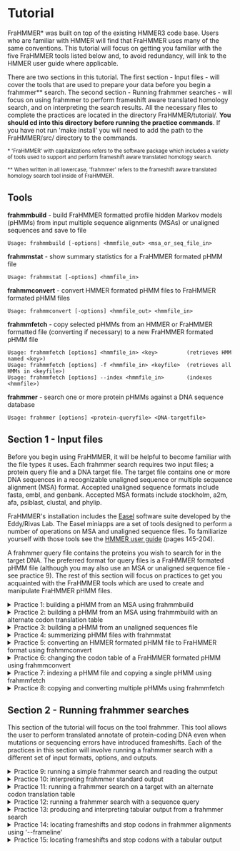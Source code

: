 # Tutorial

FraHMMER\* was built on top of the existing HMMER3 code base. Users who are familiar with HMMER will find that FraHMMER uses many of the same conventions. This tutorial will focus on getting you familiar with the five FraHMMER tools listed below and, to avoid redundancy, will link to the HMMER user guide where applicable. 

There are two sections in this tutorial. The first section - Input files - will cover the tools that are used to prepare your data before you begin a frahmmer\*\* search. The second section - Running frahmmer searches - will focus on using frahmmer to perform frameshift aware translated homology search, and on interpreting the search results. All the necessary files to complete the practices are located in the directory FraHMMER/tutorial/. **You should cd into this directory before running the practice commands**. If you have not run 'make install' you will need to add the path to the FraHMMER/src/ directory to the commands.

<sup>\* 'FraHMMER' with capitalizations refers to the software package which includes a variety of tools used to support and perform frameshift aware translated homology search. </sup>

<sup>\*\* When written in all lowercase, 'frahmmer' refers to the frameshift aware translated homology search tool inside of FraHMMER.</sup>


**Tools**
---

**frahmmbuild**   - build FraHMMER formatted profile hidden Markov models (pHMMs) from input multiple sequence alignments (MSAs) or unaligned sequences and save to file
```
Usage: frahmmbuild [-options] <hmmfile_out> <msa_or_seq_file_in>
```
**frahmmstat**   - show summary statistics for a FraHMMER formated pHMM file
```
Usage: frahmmstat [-options] <hmmfile_in>
```
**frahmmconvert** - convert HMMER formated pHMM files to FraHMMER formated pHMM files
```
Usage: frahmmconvert [-options] <hmmfile_out> <hmmfile_in>
```
**frahmmfetch**   - copy selected pHMMs from an HMMER or FraHMMER formatted file (converting if necessary) to a new FraHMMER formated pHMM file
```
Usage: frahmmfetch [options] <hmmfile_in> <key>         (retrieves HMM named <key>)
Usage: frahmmfetch [options] -f <hmmfile_in> <keyfile>  (retrieves all HMMs in <keyfile>)
Usage: frahmmfetch [options] --index <hmmfile_in>       (indexes <hmmfile>)
```
**frahmmer**      - search one or more protein pHMMs against a DNA sequence database
```
Usage: frahmmer [options] <protein-queryfile> <DNA-targetfile>
```


## Section 1 - Input files 

Before you begin using FraHMMER, it will be helpful to become familiar with the file types it uses. Each frahmmer search requires two input files; a protein query file and a DNA target file. The target file contains one or more DNA sequences in a recognizable unaligned sequence or multiple sequence alignment (MSA) format. Accepted unaligned sequence formats include fasta, embl, and genbank. Accepted MSA formats include stockholm, a2m, afa, psiblast, clustal, and phylip. 

FraHMMER's installation includes the [Easel](https://github.com/EddyRivasLab/easel) software suite developed by the Eddy/Rivas Lab.  The Easel miniapps are a set of tools designed to perform a number of operations on MSA and unaligned sequence files.  To familiarize yourself with those tools see the [HMMER user guide](http://eddylab.org/software/hmmer/Userguide.pdf) (pages 145-204). 

A frahmmer query file contains the proteins you wish to search for in the target DNA. The preferred format for query files is a FraHMMER formated pHMM file (although you may also use an MSA or unaligned sequence file - see practice 9). The rest of this section will focus on practices to get you acquainted with the FraHMMER tools which are used to create and manipulate FraHMMER pHMM files.

<details><summary>Practice 1: building a pHMM from an MSA using frahmmbuild</summary>
<p>

The sensitivity of FraHMMER is powered, in large part, by the use of pHMMs. The pHMM files used by FraHMMER and nearly identical to the ones used by HMMER, but contain additional information needed to perform accurate frameshift-aware translations and provide reliable e-values. This additional information includes the frameshift rate and codon translation table to be used in the frahmmer search as well as tau and lambda values that define the curve for the pHMMs score distribution from the frameshift-aware Forward algorithm. If you would like more information on the other information in pHMM files see the [HMMER user guide](http://eddylab.org/software/hmmer/Userguide.pdf) (page 208). 
   
FraHMMER formated pHMMs can be created from MSA files or unaligned sequence files using the tool frahmmbuild. The file MET.msa contains two stockholm formatted protein MSAs (note that stockholm is the only MSA format that allows multiple MSAs in a single file). You can build pHMMs from those MSAs and save them to the file MET.fhmm by running the following command: (note the file suffix '.fhmm' - this can help distinguish FraHMMER formated pHMM files from HMMER formatted ones, which often have the suffix '.hmm')
   
```bash
   % frahmmbuild MET.fhmm MET.msa
```

The summary output that is printed to your stdout should resemble the text below (the exact CPU and elapsed time will vary):

```bash
# input      file:                  MET.msa
# output HMM file:                  MET.fhmm
# - - - - - - - - - - - - - - - - - - - - - - - - - - - - - - - - - - - -

# idx    name                  nseq  alen  mlen fs_prob codon_tbl eff_nseq re/pos description
# ------ -------------------- ----- ----- ----- ------- --------- -------- ------ -----------
  1      metC                    11   483   409 0.01000         1     0.60  0.591 Cystathionine beta-lyase
  2      metG                    24   494   458 0.01000         1     0.62  0.589 Methionine--tRNA ligase

# CPU time: 4.38u 0.00s 00:00:04.38 Elapsed: 00:00:02.33
```
   
The following is a brief description of each of the above fields. 
   
```
idx            Number, in order of the MSA file.

name           Name of the pHMM.

nseq           Number of sequences in the alignment this pHMM was built from.

alen           Length of alignment - number of columns in the MSA.

mlen           Length of the pHMM - number of match states.
   
fs_prob        The probability assigned to a nucleotide insertion that 
   
   
   ults in a frameshift

codon_tbl      The NCBI codon translation table ID assumed for the target DNA

eff_nseq       Effective sequence number. This is the “effective” number of independent sequences that frahmmbuild’s default “entropy weighting” step decided on, given the phylogenetic similarity of the nseq sequences in the input alignment. The higher the number the more diversity there is amoung the sequences in the MSA. 

re/pos         Mean positional relative entropy, in bits. This can be ignored by most users. 
   
description    Description of the protein family - may be blank.
```
</p>
</details>

<details><summary>Practice 2: building a pHMM from an MSA using frahmmbuild with an alternate codon translation table</summary>
<p>

One of the fields that distinguishes a FraHMMER formatted pHMM file from an HMMER formated pHMM file is an [NCBI codon translation table ID](https://www.ncbi.nlm.nih.gov/Taxonomy/Utils/wprintgc.cgi). The correct codon table depends on the origins of the target DNA you intend to search the pHMMs against. When you run a frahmmer search, selecting the correct codon table will produce the highest quality alignments. Ensuring that the pHMMs were built with that same codon table will produce the most accurate e-values for those alignments. 
   
By default, frahmmbuild will use the standard code employed by eukaryotic nuclear DNA. To use an alternate codon translation table include the option --ct followed by a table ID from the list below:

```bash
id  description
--- -----------------------------------
  1 Standard
  2 Vertebrate mitochondrial
  3 Yeast mitochondrial
  4 Mold, protozoan, coelenterate mitochondrial; Mycoplasma/Spiroplasma
  5 Invertebrate mitochondrial
  6 Ciliate, dasycladacean, Hexamita nuclear
  9 Echinoderm and flatworm mitochondrial
 10 Euplotid nuclear
 11 Bacterial, archaeal; and plant plastid
 12 Alternative yeast
 13 Ascidian mitochondrial
 14 Alternative flatworm mitochondrial
 16 Chlorophycean mitochondrial
 21 Trematode mitochondrial
 22 Scenedesmus obliquus mitochondrial
 23 Thraustochytrium mitochondrial
 24 Pterobranchia mitochondrial
 25 Candidate Division SR1 and Gracilibacteria
```

In practice 8 you will search the pHMMs in MET.msa against a target sequence from the genome of an endosymbiotic bacteria that uses codon table 4. Running the following command will build the pHMMs using the correct codon table for that target:
   
```bash
   % frahmmbuild --ct 4 MET-ct4.fhmm MET.msa
```
   
The summary output that is printed to your stdout should resemble the text below (the exact CPU and elapsed time will vary):

```bash
# input file:                       MET.msa
# output HMM file:                  MET.fhmm
# - - - - - - - - - - - - - - - - - - - - - - - - - - - - - - - - - - - -

# idx    name                  nseq  alen  mlen fs_prob codon_tbl eff_nseq re/pos description
# ------ -------------------- ----- ----- ----- ------- --------- -------- ------ -----------
  1      metC                    11   483   409 0.01000         1     0.60  0.591 Cystathionine beta-lyase
  2      metG                    24   494   458 0.01000         1     0.62  0.589 Methionine--tRNA ligase

# CPU time: 4.38u 0.00s 00:00:04.38 Elapsed: 00:00:02.33
```

</p>
</details>

<details><summary>Practice 3: building a pHMM from an unaligned sequences file</summary>
<p>

If your queries are single unaligned sequences rather than MSAs yo can still build HMMs using frahmmbuild and the flag '--unali'. The file three_seqs.fa contains three district unaligned protein sequences.  To build three HMMs (one for each sequence) use the following command. 
   
```bash
   % frahmmbuild --unali three_seqs.fhmm three_seqs.fa
```

The summary output that is printed to your stdout should resemble the text below (the exact CPU and elapsed time will vary):

```bash
# input file:                       three_seqs.fa
# output HMM file:                  three_seqs.fhmm
# - - - - - - - - - - - - - - - - - - - - - - - - - - - - - - - - - - - -

# idx    name                  nseq   len  mlen fs_prob codon_tbl eff_nseq re/pos description
# ------ -------------------- ----- ----- ----- ------- --------- -------- ------ -----------
  1      AT1G01010.1              1   429   429 0.01000         1     1.00  0.591
  2      AT1G01020.1              1   245   245 0.01000         1     1.00  0.552
  3      AT1G01030.1              1   358   358 0.01000         1     1.00  0.600

# CPU time: 2.62u 0.00s 00:00:02.62 Elapsed: 00:00:02.14
```

</p>
</details>

<details><summary>Practice 4: summerizing pHMM files with frahmmstat</summary>
<p>

Since a pHMM file may contain any number of individual models, it is useful to be able to quickly summarize the contents. The tool frahmmstat is designed to provide such a summary for FraHMMER formated pHMM files.  The following command will summarize the pHMM file built in practice 1:
   
```bash
   % frahmmstat MET.fhmm
```
   
This command should produce the following output to stdout:

```bash
#
# idx    name                 accession        nseq eff_nseq   mlen fs_prob codon_tbl re/pos
# ------ -------------------- ------------ -------- -------- ------ ------- --------- ------
  1      metC                 -                  11     0.60    409 0.01000         1   0.53
  2      metG                 -                  24     0.62    458 0.01000         1   0.53
```

The fields are mainly the same as those produced by frahmmbuild, and detailed in practice 1, except for the accession field which may contain an alphanumeric identifier for the protein family or be left blank if no accession is listed for the pHMM. 

</p>
</details>

<details><summary>Practice 5: converting an HMMER formated pHMM file to FraHMMER format using frahmmconvert</summary>
<p>

If you have an existing HMMER formatted pHMM file and want to use it to run a frahmmer search, you will first need to convert it to the FraHMMER format using frahmmconvert. The file tRNA-proteins.hmm contains 12 pHMMs in HMMER3 format. The following command will create the FraHMMER formatted file tRNA-proteins.fhmm containing the same three pHMMs:

```bash
   % frahmmconvert XXX.fhmm XXX.hmm
```
Your summary output should match that shown below.
   
```
# input HMM file:                   tRNA-proteins.hmm
# output HMM file:                  tRNA-proteins.fhmm
# - - - - - - - - - - - - - - - - - - - - - - - - - - - - - - - - - - - -

# idx    name                  nseq  mlen fs_prob codon_tbl eff_nseq re/pos description
# ------ -------------------- ----- ----- ------- --------- -------- ------ -----------
  1      ATE_N                   30    78 0.01000         1     1.11  0.726 Arginine-tRNA-protein transferase, N terminus
  2      GlutR_N                 12   152 0.01000         1     0.87  0.590 Glutamyl-tRNAGlu reductase, N-terminal domain
  3      PTH2                    10   116 0.01000         1     0.74  0.589 Peptidyl-tRNA hydrolase PTH2
  4      RtcB                    30   459 0.01000         1     0.83  0.590 tRNA-splicing ligase RtcB
  5      TGT                     15   238 0.01000         1     0.80  0.589 Queuine tRNA-ribosyltransferase
  6      Thg1                    30   131 0.01000         1     0.69  0.589 tRNAHis guanylyltransferase
  7      Trm56                   11   121 0.01000         1     0.64  0.590 tRNA ribose 2'-O-methyltransferase, aTrm56
  8      tRNA-synt_1_2           30   185 0.01000         1     0.91  0.590 Leucyl-tRNA synthetase, Domain 2
  9      tRNA-synt_1c_C          14   192 0.01000         1     0.81  0.591 tRNA synthetases class I (E and Q), anti-codon binding domain
  10     tRNA-synt_2d            19   247 0.01000         1     0.73  0.592 tRNA synthetases class II core domain (F)
  11     tRNA-Thr_ED             12   136 0.01000         1     0.63  0.590 Archaea-specific editing domain of threonyl-tRNA synthetase
  12     TruB_C                  11    56 0.01000         1     1.64  0.994 tRNA Pseudouridine synthase II, C terminal
```

</p>
</details>

<details><summary>Practice 6: changing the codon table of a FraHMMER formated pHMM using frahmmconvert</summary>
<p>
 
You can also use frahmmconvert to change the codon table of an existing FraHMMER pHMM file using the --ct flag. This is faster than rebuilding from the original MSA.  The following command will create the file tRNA-proteins-ct11.fhmm containing the same 12 pHMMs as tRNA-proteins.fhmm but modified to use NCBI codon translation table 11:
   
```bash
   % frahmmconvert --ct 11 tRNA-proteins-ct11.fhmm tRNA-proteins.fhmm
```

This should produce the following output:
 
```
# input HMM file:                   tRNA-proteins.fhmm
# output HMM file:                  tRNA-proteins=ct11.fhmm
# - - - - - - - - - - - - - - - - - - - - - - - - - - - - - - - - - - - -

# idx    name                  nseq  mlen fs_prob codon_tbl eff_nseq re/pos description
# ------ -------------------- ----- ----- ------- --------- -------- ------ -----------
  1      ATE_N                   30    78 0.01000        11     1.11  0.726 Arginine-tRNA-protein transferase, N terminus
  2      GlutR_N                 12   152 0.01000        11     0.87  0.590 Glutamyl-tRNAGlu reductase, N-terminal domain
  3      PTH2                    10   116 0.01000        11     0.74  0.589 Peptidyl-tRNA hydrolase PTH2
  4      RtcB                    30   459 0.01000        11     0.83  0.590 tRNA-splicing ligase RtcB
  5      TGT                     15   238 0.01000        11     0.80  0.589 Queuine tRNA-ribosyltransferase
  6      Thg1                    30   131 0.01000        11     0.69  0.589 tRNAHis guanylyltransferase
  7      Trm56                   11   121 0.01000        11     0.64  0.590 tRNA ribose 2'-O-methyltransferase, aTrm56
  8      tRNA-synt_1_2           30   185 0.01000        11     0.91  0.590 Leucyl-tRNA synthetase, Domain 2
  9      tRNA-synt_1c_C          14   192 0.01000        11     0.81  0.591 tRNA synthetases class I (E and Q), anti-codon binding domain
  10     tRNA-synt_2d            19   247 0.01000        11     0.73  0.592 tRNA synthetases class II core domain (F)
  11     tRNA-Thr_ED             12   136 0.01000        11     0.63  0.590 Archaea-specific editing domain of threonyl-tRNA synthetase
  12     TruB_C                  11    56 0.01000        11     1.64  0.994 tRNA Pseudouridine synthase II, C terminal
# CPU time: 8.65u 0.00s 00:00:08.65 Elapsed: 00:00:08.67
```
 
</p>
</details>

<details><summary>Practice 7: indexing a pHMM file and copying a single pHMM using frahmmfetch </summary>
<p>

If you only need to search with a single pHMM but it is located in a file with multiple pHMMs, you can save time by copying the desired pHMM to a new file using frahmmfetch. If the original file contains a large number of pHMMs, you may want to create an index file to speed up the fetch process.  The following command will index the create the index file tRNA-proteins.fhmm.ssi for the FraHMMER pHMM file created in Practice 4. 
```bash
   % frahmmfetch --index tRNA-proteins.fhmm 
```
The summary output should read as follows:
   
```
Working...    done.
Indexed 12 HMMs (12 names and 12 accessions).
SSI index written to file tRNA-proteins.fhmm.ssi
```
Whether or not you choose to create an index you will need the name of the pHMM you wish to copy to use as a key. The command below will copy the pHMM PTH2 from the tRNA-proteins.fhmm.  The -o flag will direct the copied pHMM to the specified output file (PTH2.hmm in this case). Otherwise, it will be printed to standard out. 
```bash
   % frahmmfetch -o PTH2.fhmm tRNA-proteins.fhmm PTH2
```
The summary output should simply read as:
```
Retrieved HMM PTH2.
```
</p>
</details>

<details><summary>Practice 8: copying and converting multiple pHMMs using frahmmfetch </summary>
<p>

You can also use frahmmfetch to copy multiple pHMMs. To do so you will need to create a key file that contains the names of all the pHMMs you wish to copy, with one name per line, and use the -f flag. If the original pHMM file is in HMMER format frahmmfetch will automatically convert it to FraHMMER format. The following command will copy all 3 of the pHMMs listed in the key file tRNA-synthetases-key.txt from an HMMER formated pHMM file, convert them to FraHMMER format, and print them to the output file tRNA-synthetases.fhmm.
   
```bash
   % frahmmfetch -f -o tRNA-synthetases.fhmm tRNA-proteins.hmm tRNA-synthetases-key.txt
```
   
The summary output should simply read as:
   
```
Retrieved 3 HMMs.
```
   
As with frahmmconvert, you can also use the --ct flag with frahmmfetch to change the codon table.
   
</p>
</details>

## Section 2 - Running frahmmer searches

This section of the tutorial will focus on the tool frahmmer. This tool allows the user to perform translated annotate of protein-coding DNA even when mutations or sequencing errors have introduced frameshifts. Each of the practices in this section will involve running a frahmmer search with a different set of input formats,  options, and outputs. 

<details><summary>Practice 9: running a simple frahmmer search and reading the output</summary>
<p>

Every frahmmer search requires two inputs - the query and the target.  In this practice, you will use the single pHMM in the file PTH2.fhmm as the query.  For the target, you will use a single DNA sequence in the file target-PTH2.fa. The -o flag is used to direct the standard output to the file PTH2.out. 
   
```bash
   % frahmmer -o PTH2.out PTH2.fhmm target-PTH2.fa
```
 
See Practice 9 for a breakdown of the frahmmer standard output in PTH2.out
  
    
</p>
</details>

<details><summary>Practice 10: interpreting frahmmer standard output</summary>
<p>

The file PTH2.out contains the standard frahmmer output for a search between the query file PTH2.fhmm and the target file target-PTH2.fa. If you open this file you will see that it is organized into the following sections:
     
   1) File Header - lines begin with '#' and contain basic information about the search parameters
```
# query HMM file:                  PTH2.fhmm
# target sequence database:        target-PTH2.fa
# frameshift probability:          0.010000
# codon translation table          1
# output directed to file:         PTH2.out
# - - - - - - - - - - - - - - - - - - - - - - - - - - - - - - - - - - - -   
```
    
   2) Query Header - includes a summary of each query and a hits list sorted by E-value.  For each hit, the query header lists the E-value, bit score, and bias score adjustment (for more information on bias scores see pages 60-61 of the [HMMER user guide](http://eddylab.org/software/hmmer/Userguide.pdf).  This is followed by name of the target sequence where the hit was located, the target sequence position for the start and end of the alignment, the number of frameshifts and stop codons in that alignment, and finally a target description (which may be blank).

```
   Query:       PTH2  [M=116]
   Accession:   PF01981.11
   Description: Peptidyl-tRNA hydrolase PTH2
   Scores for complete hits:
    E-value  score  bias  Sequence     start    end  shifts  stops  Description
    ------- ------ -----  --------     -----  -----  ------  -----  -----------
    3.4e-34  110.1   0.3  PTH2-target    672    325       0      0
    4.2e-33  110.3   0.0  PTH2-target   1273   1731       0      0
    2.7e-27   91.6   0.2  PTH2-target   2659   2343       2      1
```
   
   3) Annotation Lines- for each hit listed in the query header, frahmmer will produce an annotation line containing useful information about the hit. After the line 'Annotation for each hit (and alignments):' these annotation lines (as well as the alignments) will appear, sorted first by target sequence and then by e-value.
   
       As in the query header, the annotations line lists the score, bias, and E-value for each hit. It also lists three types of coordinates for the hit - the alignment start and end coordinates for both the query (hmm-from & hmm-to) and the target (ali-from & ali-to), as well as the envelope coordinates (env-from & env-to). The envelope is the region of the target that frahmmer has identified as containing the homology (the hit alignment is always contained within the envelope). It is the envelope coordinates that bound the target subsequence used to calculate the score, bias, and E-value. An explanation of the characters seen after the coordinates ('.','[', & ']') can be found on page 38 of the [HMMER user guide](http://eddylab.org/software/hmmer/Userguide.pdf). The annotation line also lists the number of frameshifts and stop codons in the alignment (shift & stops), the full length of the target sequence (sq-len), and the alignment's accuracy score (acc) which is the average expected per residue accuracy of the alignment. 
       
       Below is the annotation line for the first hit in the file PTH2.out
  
```
Annotation for each hit (and alignments):
>> PTH2-target
    score  bias    Evalue   hmm-from    hmm-to     ali-from    ali-to     env-from    env-to    shifts  stops    sq-len    acc
   ------ ----- ---------   --------   -------    --------- ---------    --------- ---------    ------  ----- ---------   ----
 !  110.1   0.3   3.4e-34          2       116 .]       672       325 ..       675       325 ..      0      0      3000   0.92
```
   
   4) Alignment - Bellow each annotation line frahmmer prints the alignment for that query-target hit. A typical frahmmer alignment will contain at least the following five rows (in order from top to bottom): (1) the query row, (2) the match row, (3) the translation row, (4) the target row, and (5) the posterior probability row. If the pHMM was built from an MSA containing consensus structure or reference annotations those will be visible on separate CS and RF rows above the query row.  There are also three types of columns: (1) a match in which a query amino is aligned to a target codon or quasi-codon, (2) a deletion in which the query amino acid is aligned to target gap characters, or (3) an insertion in which the target codon is aligned to a query gap character. 
   
       The query row begins with the name of the query pHMM followed by the coordinates of the first amino acid on that line of the alignment and ends with the coordinates of the last amino acid on that line of the alignment. For each column, the query row shows either the query consensus letter, for matches and deletions, or a gap character ('.') for insertions. 
   
       The target row begins with the name of the target sequence followed by the coordinates of the first nucleotide on that line of the alignment and ends with the coordinates of the last nucleotide on that line of the alignment. For each column, the target row shows the target codon or pseudo-codon that has been aligned to the query. In the case of a deletion, the target line will print three gap characters ('---') in place of the codon. 
   
       The translation row shows the amino acid translations of the codons and pseudo-codons on the target row.  The match row shows which columns in the alignment are positive scoring. Exact matches are shown as the matched amino acid residue (in lowercase) and positive scoring mismatches are shown as a '+'. Finally, the posterior probability (PP) row gives the expected accuracy for each position of the alignment.
   
       Below is the first line of the first alignment in the file PTH2.out.  It contains a CS row in addition to the five basic rows detailed above.  All the columns in this line of the alignment are matches and, as there are no frameshifts, no quasi-codons are present. 

```
  Alignment:
  score: 110.1 bits
                    E    E    E    E    E    E    E    E    S    C    C    S    S    -    H    H    H    H    H    H    H    H    H    H    H  CS
         PTH2   2   l    k    q    v    i    v    v    r    t    d    l    k    m    g    k    G    k    l    a    a    q    v    a    h    a   26
                    +    k         v    +    v    v    r    t    d    l         m    +    k    G    k    +    a    a    q    +    +    h    a
                    V    K    L    V    L    V    V    R    T    D    L    G    M    T    K    G    K    I    A    A    Q    C    S    H    A
  PTH2-target 672  GTG  AAG  CTT  GTG  CTG  GTT  GTG  AGG  ACA  GAT  CTG  GGC  ATG  ACC  AAA  GGC  AAA  ATC  GCC  GCC  CAG  TGC  TCG  CAT  GCA  598
                    8    9    9    *    *    *    *    *    *    *    *    *    *    *    *    *    *    *    *    *    *    *    *    *    *   PP
```
      
   5) Query Footer - each query's output will conclude with a footer that provides information about the hit filtering process inside frahmmer.  The average user can ignore this data.  For those who are interested, more information on these data can be found on page 54 of the [HMMER user guide](http://eddylab.org/software/hmmer/Userguide.pdf).  There will also be a couple of lines listing run times and a line with just '//', indicating the end of the output for the query.
   
       Bellow is the query footer from PTH2.out.

```
Internal pipeline statistics summary:
-------------------------------------
Query model(s):                            1  (116 nodes)
Target sequence(s):                        1  (6000 residues searched)
Residues passing SSV filter:            1503  (0.251); expected (0.02)
Residues passing bias filter:           1503  (0.251); expected (0.02)
Residues passing Vit filter:            1401  (0.234); expected (0.001)
Residues passing Fwd filter:            1961  (0.327); expected (1e-05)
Total number of hits:                      3  (0.187)
# CPU time: 0.04u 0.01s 00:00:00.05 Elapsed: 00:00:00.05
# Mc/sec: 12.20
//
```
   
   6) File Footer - If frahmmer did not encounter any errors the last line of the file will simply read '[ok]'
   
</p>
</details>

<details><summary>Practice 11: running a frahmmer search on a target with an alternate codon translation table</summary>
<p>

As discussed in Practice 2, some DNA sequences use alternate codon translation tables and the best results are achieved by specifying the correct codon table both when building the pHMMs and when performing the search. To prevent searches with mismatched codon tables, frahmmer responds to such searches with an error message. Running the following command will attempt a mismatches search by searching the pHMMs in MET.hmm, built with the standard codon table, against the target DNA in the file target-MET.fa while specifying the use of the alternate codon table 4. 
   
```bash
   % frahmmer --ct 4 -o MET.out MET.fhmm target-MET.fa
```
   
This will result in the following error message:

```bash
   Error: Requested codon translation table ID 4 does not match the codon translation table ID of the HMM file MET.hmm. Please run frahmmconvert with option '--ct 4'.
```

In this case, we already have a pHMM file built with the correct codon table and can skip running frahmmconvert. The following command will use that pHMM file to run the same search, but without a codon table mismatch. 

```bash
   % frahmmer --ct 4 -o MET-ct4.out MET-ct4.hmm  target-MET.fa
```
The file MET-ct4.out should contain a single hit between each of the pHMMS in MET-ct4.hmm and the DNA sequence in target-MET.fa.
   
</p>
</details>

<details><summary>Practice 12: running a frahmmer search with a sequence query</summary>
<p>

If you do not wish to build the query pHMMs ahead of time you can use a sequence file (MSA of unaligned) as the query and frahmmer will build the pHMMs on the fly. However, depending on the number and length of the proteins, building pHMMs can be time consuming. If you chose to use a sequence query file it is recommended that you use the '--hmmout' flag to save the pHMMs for use in any subsequent searches. The following command uses the single unaligned sequence in the file gidA.fa as the query, building a pHMM for that sequence and printing it the to file gidA.fhmm. The use of the '--ct' flag will determine the codon table used both to build the pHMM and to conduct the search. The standard output is directed to the file gidA.out using the '-o' flag. 
   
```bash
   % frahmmer --ct 4 --hmmout gidA.fhmm -o gidA.out gidA.fa target-gidA.fa
```
   
The file gidA.fhmm will now contain a single pHMM built with codon table 4 and gidA.out will contain output for a single git between that pHMM and the DNA sequence in target-gidA.fa.
</p>
</details>

<details><summary>Practice 13: producing and interpreting tabular output from a frahmmer search</summary>
<p>
   
In addition to the standard output, frahmmer can also produce a tabular summary file with a more easily parsable list of the hits found in a search. By using the '--tblout' flag you can direct frahmmer to create this tabular output and save it to the file of your choosing. The following command will run the same search as in Practice 8, but with the addition of the '--tblout' flag directing the tabular output to the file PTH2.tbl.
   
```bash
   % frahmmer -o PTH2.out --tblout PTH2.tbl PTH2.fhmm target-PTH2.fa
``` 

If you open the file PTH2.tbl you will see the following text (file directories and dates may vary):

```
# target name         accession  query name           accession   hmm len  hmm from    hmm to   seq len  ali from    ali to  env from    env to   E-value  score  bias  shifts  stops  pipe description of target
#------------------- ---------- -------------------- ---------- --------- --------- --------- --------- --------- --------- --------- --------- --------- ------ ----- ------- ------ ----- ---------------------
seq1                 -          PTH2                 PF01981.11       116         2       116      3000       672       325       675       325   3.4e-34  110.1   0.3       0      0   std -
seq1                 -          PTH2                 PF01981.11       116         2       116      3000      1273      1731      1263      1734   4.2e-33  110.3   0.0       0      0    fs -
seq1                 -          PTH2                 PF01981.11       116         5       113      3000      2659      2343      2677      2327   2.7e-27   91.6   0.2       2      1    fs -
#
# Program:         frahmmer
# Query file:      PTH2.fhmm
# Target file:     target-PTH2.fa
# Option settings: frahmmer -o PTH2.out --tblout PTH2.tbl PTH2.fhmm target-PTH2.fa
# Current dir:     FraHMMER/tutorial
# Date:            Wed Mar  1 18:27:58 2023
# [ok]
``` 

A brief description of each column header (from left to right) is provided below.

```
target name             Name of the target sequence where the hit is located.

accession               Alphanumeric ID for the target sequence (if provided in the target file).

query name              Name of the query pHMM. 

accession               Alphanumeric ID for the query (if provided in the query file).

hmm len                 Length (number of match states) of the query pHMM.
   
hmm from                The start position of the alignment on the query pHMM. 
   
hmm to                  The end position of the alignment on the query pHMM. 
   
seq len                 The length of the target sequence (in nucleotides).
   
ali from                The start position of the alignment on the target sequence. If the hit is located on the reverse complement strand, ali from will be greater than ali to.
   
ali to                  The end position of the alignment on the target sequence.
   
env from                The start position of the hit envelope on the target sequence.  See practice 9 for an explanation of hit envelopes. 
   
env to                  The end position of the hit envelope on the target sequence. 

E-value                 The hit e-value. 
   
score                   The hit bit score.
   
bias                    The hit bias adjustment score. See pages 60-61 of the [HMMER user guide](http://eddylab.org/software/hmmer/Userguide.pdf) for an explanation of bias adjustment. 
   
shifts                  The number of frameshifts reported in the alignment.
   
stops                   The number of stop codons reported in the alignment.
   
pipe                    The translation pipeline used to produce the hit, either standard 'std' or frameshift aware 'fs'. To reduce runtimes and the potential for false frameshifts frahmmer uses standard (non frameshift aware) translation for hits it determines are unlikely to contain frameshifts.  Most users can ignore this column. 
   
description of target   Description of the target sequence (if provided in the target file).
```

</p>
</details>

<details><summary>Practice 14: locating frameshifts and stop codons in frahmmer alignments using '--frameline' </summary>
<p>
   
While both the standard and tabular outputs give the user the count of frameshifts and stop codons in an alignment, the user may also want to locate the quasi and stop codons.  Quasi-codons with deletions can be identified by looking for codons with one or two '-' characters in place of a nucleotide. Quasi-codons with insertions can be identified by looking for codons with more than 4 or 5 nucleotides (the nucleotides frahmmer determines to be the insertions will be shown in lowercase).  Stop codons can be identified by looking for codons with all three nucleotides in lowercase and an 'X' on the translation row. Below are examples of quasi and stop codons taken from the alignment in gidA.out from Practice 10:
 
```
 | one nucleotide deletion | two nucleotide deletions | one nucleotide insertion | two nucleotide insertions | stop codon |
 |            w            |            g             |            k             |            v              |      a     |
 |            w            |            g             |            +             |            v              |            |
 |            W            |            G             |            Q             |            V              |      X     |
 |           -GA           |           --A            |          CtAA            |          GTtaT            |     taa    |
 |            6            |            3             |            8             |            7              |      8     |
```

To make it easier to locate frameshifts and stop codons the '--frameline' flag can be used to add a row to the alignment that numbers the frame of each codon and quasi-codon. This line can be used to locate quasi-codons by looking for a change from one frame to another.  Stop codons can be identified on the frameline by a '0'. Note that, for hits on the reverse complement strand of a sequence, the frames will be negative (i.e. -1, -2, & -3). 
   
 Running the follwing comand will use the file gidA.fhmm, created in Practice 10, to search a single pHMM against the DNA sequence in the file target-gidA.fa using codon table 4. The '-o' flag will direct the standard output to the file gidA-frameline.out and the '--frameline' flag will add the frameline row to the alignment.
   
```bash
   % frahmmer --ct 4 --frameline -o gidA-frameline.out gidA.fhmm target-gidA.fa
```
   
The following is an excerpt of four lines from the alignment in gidA-frameline.out. This excerpt shows two frameshifts (one by deletion and one by insertion) as well as one stop codon (the frame is shown directly beneath each codon or quasi-codon). On the first line, the frame changes - from 3 to 1 -  due to the deletion of two nucleotides. There is a stop codon on the third line, with a 0 in the frameline.  On the fourth line, the frame changes again - from 1 to 2 - due to a single nucleotide insertion. 
 
```
  gidA   218   a    v    y    t    l    i    k    a    s    a    .    n    q    a    p    m    c    l    g    .    .    r    l    l    a    k   240
                         y         l    +                                            p    m                             r         l
               N    T    Y    K    L    L    N    T    Y    T    v    V    L    T    P    M    K    K    Q    h    h    R    T    L    D    P
  seq1 27132  AAC  ACC  TAC  AAA  CTA  TTA  AAT  ACC  TAC  ACC  GTT  GTT  CTA  ACT  CCC  A--  AAG  AAA  CAA  CAC  CAC  CGA  ACG  TTG  GAC  CCA  27207
               3    3    3    3    3    3    3    3    3    3    3    3    3    3    3    1    1    1    1    1    1    1    1    1    1    1   FRAME
               *    *    *    9    9    9    7    6    5    4    1    3    4    5    5    2    2    2    3    0    0    5    4    4    2    1   PP

  gidA   241   g    p    r    y    c    l    s    i    e    g    k    t    l    k    f    g    r    k    p    q    k    l    i    m    e    p   266
                                                                                                                   +         i    +    e    p
               T    S    T    L    F    N    Q    T    -    K    M    K    H    P    -    T    I    N    I    Y    R    P    I    I    E    P
  seq1 27208  ACA  TCC  ACC  CTT  TTC  AAC  CAA  ACT  ---  AAA  ATG  AAA  CAT  CCA  ---  ACC  ATA  AAC  ATC  TAC  AGA  CCC  ATC  ATA  GAA  CCA  27279
               1    1    1    1    1    1    1    1    .    1    1    1    1    1    .    1    1    1    1    1    1    1    1    1    1    1   FRAME
               1    0    0    0    0    0    0    1    .    0    0    0    0    0    .    4    4    5    6    7    8    8    9    *    *    *   PP

  gidA   267   e    a    t    g    s    s    s    v    y    v    n    g    l    s    t    s    m    .    p    i    e    l    q    l    q    l   291
               e                   +         +    v    +    +    n    g         s         s                   +         +    q    l         +
               E    X    L    D    T    K    T    V    H    L    N    G    T    S    I    S    T    s    N    L    V    I    Q    L    N    I
  seq1 27280  GAA  taa  CTT  GAT  ACT  AAA  ACT  GTA  CAC  CTA  AAT  GGT  ACC  TCT  ATC  TCA  ACC  TCC  AAT  CTG  GTA  ATC  CAA  CTT  AAC  ATA  27357
               1    0    1    1    1    1    1    1    1    1    1    1    1    1    1    1    1    1    1    1    1    1    1    1    1    1   FRAME
               *    8    8    9    9    9    *    *    *    *    *    *    9    9    7    7    5    1    6    8    9    9    *    *    *    *   PP

  gidA   292   l    k    f    t    k    a    f    r    g    a    k    i    i    k    a    g    y    a    i    e    y    d    c    v    c    s   317
               l    k         t    +                                  +    +    k    +         +         i    e    y    d              c    s
               L    K    P    T    Q    H    P    I    D    V    C    V    V    K    S    K    H    T    I    E    Y    D    V    T    C    S
  seq1 27358  CTA  AAA  CCC  ACA CtAA  CAC  CCA  ATT  GAT  GTC  TGT  GTT  GTT  AAG  TCC  AAA  CAC  ACC  ATA  GAA  TAC  GAT  GTA  ACT  TGT  TCA  27436
               1    1    1    1    2    2    2    2    2    2    2    2    2    2    2    2    2    2    2    2    2    2    2    2    2    2   FRAME
               *    *    *    *    8    7    7    8    9    9    *    *    *    *    *    *    *    *    *    *    *    *    *    *    *    *   PP
```
 
</p>
</details>

<details><summary>Practice 15: locating frameshifts and stop codons with a tabular output </summary>
<p>
   
While the frameline makes it easier to find frameshifts and stop codons in individual alignments, some users may want to see the locations of frameshifts and stop codons across multiple alignments and in a  more parseable form.  For this reason, the flag '--fstblout' allows the user to create a tabular output of frameshift and stop codon locations for all hits. The following command reruns the same search as in Practice 13, but rather than using '--frameline' it uses '--fstblout' to save frameshift and stop codon locations to the file gidA.fstbl.  
   
```bash
   % frahmmer --ct 4 -o gidA-fstbl.out --fstblout gidA.fstbl gidA.fhmm target-gidA.fa
``` 

If you open the file PTH2.tbl you will see the following text (file directories and dates may vary):

```
# target name         accession  query name           accession  E-value   ali from  ali to     I D S  length  seq start  ali start
#------------------- ----------- -------------------- ---------- --------- --------- ---------  -----  ------  ---------  ---------
 seq1                 -          gidA                 -              2e-12 26678     27756          I       2  26756             79
 seq1                 -          gidA                 -              2e-12 26678     27756          D       1  26815            138
 seq1                 -          gidA                 -              2e-12 26678     27756          I       1  26958            281
 seq1                 -          gidA                 -              2e-12 26678     27756          D       2  26995            318
 seq1                 -          gidA                 -              2e-12 26678     27756          D       1  27029            352
 seq1                 -          gidA                 -              2e-12 26678     27756          D       2  27076            399
 seq1                 -          gidA                 -              2e-12 26678     27756          D       2  27116            439
 seq1                 -          gidA                 -              2e-12 26678     27756          D       2  27177            500
 seq1                 -          gidA                 -              2e-12 26678     27756          S       0  27283            606
 seq1                 -          gidA                 -              2e-12 26678     27756          I       1  27370            693
 seq1                 -          gidA                 -              2e-12 26678     27756          I       1  27647            970
 seq1                 -          gidA                 -              2e-12 26678     27756          I       1  27696           1019
#
# Program:         frahmmer
# Query file:      gidA.fhmm
# Target file:     target-gidA.fa
# Option settings: frahmmer -o gidA.out --fstblout gidA.fstbl --ct 4 gidA.fhmm target-gidA.fa
# Current dir:     FraHMMER/tutorial
# Date:            Thu Mar  2 13:16:45 2023
# [ok]
```

A brief description of each column header (from left to right) is provided below.

```
target name             Name of the target sequence where the hit is located.

accession               Alphanumeric ID for the target sequence (if provided in the target file).

query name              Name of the query pHMM. 

accession               Alphanumeric ID for the query (if provided in the query file).

E-value                 The hit e-value. 
   
ali from                The start position of the alignment on the target sequence. If the hit is located on the reverse complement strand, ali from will be greater than ali to.
   
ali to                  The end position of the alignment on the target sequence.
   
I D S                   Type of codon/quasi-codons.  I - insertion.  D - deletion. S - stop codon.
   
length                  Number of nucleotides inserted or deleted (0 for stop codons).
   
seq start               Position (in the target sequence) of the start of the quasi-codon or stop codon.
   
ali start               Position (in the alignment) of the start of the quasi-codon or stop codon.  First nucleotide in the alignment = 1.
```
</p>
</details>



